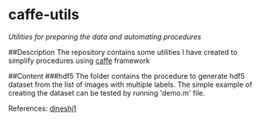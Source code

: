 # caffe-utils
*Utilities for preparing the data and automating procedures*

##Description
The repository contains some utilities I have created to simplify procedures using [caffe](https://github.com/BVLC/caffe) framework

##Content
###hdf5
The folder contains the procedure to generate hdf5 dataset from the list of images with multiple labels. The simple example of creating the dataset can be tested by running 'demo.m' file.

References: [dineshj1](https://github.com/dineshj1/caffe/tree/c795095fd26767152e3ee6a3183cda5edd75c39b/matlab/caffe/hdf5creation)


